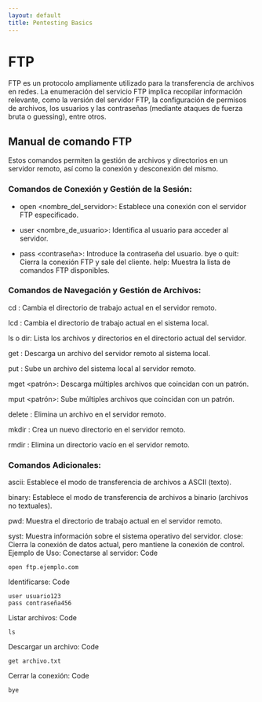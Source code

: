```yaml
---
layout: default
title: Pentesting Basics
---
```


# FTP

FTP es un protocolo ampliamente utilizado para la transferencia de archivos en redes. La enumeración del servicio FTP implica recopilar información relevante, como la versión del servidor FTP, la configuración de permisos de archivos, los usuarios y las contraseñas (mediante ataques de fuerza bruta o guessing), entre otros.

## Manual de comando FTP

 Estos comandos permiten la gestión de archivos y directorios en un servidor remoto, así como la conexión y desconexión del mismo. 


### Comandos de Conexión y Gestión de la Sesión:

- open <nombre_del_servidor>: Establece una conexión con el servidor FTP especificado.

- user <nombre_de_usuario>: Identifica al usuario para acceder al servidor. 

- pass <contraseña>: Introduce la contraseña del usuario. 
bye o quit: Cierra la conexión FTP y sale del cliente. 
help: Muestra la lista de comandos FTP disponibles. 


### Comandos de Navegación y Gestión de Archivos:

cd <directorio>: Cambia el directorio de trabajo actual en el servidor remoto. 

lcd <directorio>: Cambia el directorio de trabajo actual en el sistema local. 

ls o dir: Lista los archivos y directorios en el directorio actual del servidor. 

get <archivo>: Descarga un archivo del servidor remoto al sistema local. 

put <archivo>: Sube un archivo del sistema local al servidor remoto. 

mget <patrón>: Descarga múltiples archivos que coincidan con un patrón. 

mput <patrón>: Sube múltiples archivos que coincidan con un patrón. 

delete <archivo>: Elimina un archivo en el servidor remoto. 

mkdir <directorio>: Crea un nuevo directorio en el servidor remoto. 

rmdir <directorio>: Elimina un directorio vacío en el servidor remoto. 

### Comandos Adicionales:
ascii: Establece el modo de transferencia de archivos a ASCII (texto). 

binary: Establece el modo de transferencia de archivos a binario (archivos no textuales). 

pwd: Muestra el directorio de trabajo actual en el servidor remoto.

syst: Muestra información sobre el sistema operativo del servidor. 
close: Cierra la conexión de datos actual, pero mantiene la conexión de control. 
Ejemplo de Uso:
Conectarse al servidor:
Code

    open ftp.ejemplo.com
Identificarse:
Code

    user usuario123
    pass contraseña456
Listar archivos:
Code

    ls
Descargar un archivo:
Code

    get archivo.txt
Cerrar la conexión:
Code

    bye